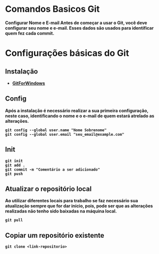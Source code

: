 # Comandos Basicos Git 
<b>Configurar Nome e E-mail Antes de começar a usar o Git, você deve configurar seu nome e e-mail. Esses dados são usados para identificar quem fez cada commit.<b>

# Configurações básicas do Git

## Instalação
- [GitForWindows](https://gitforwindows.org/)

## Config
Após a instalação é necessário realizar a sua primeira configuração, neste caso, identificando o nome e o e-mail de quem estará atrelado as alterações.
```
git config --global user.name "Nome Sobrenome"
git config --global user.email "seu_email@example.com"
```

## Init
```
git init
git add . 
git commit -m "Comentário a ser adicionado"
git push
```

## Atualizar o repositório local
Ao utilizar diferentes locais para trabalho se faz necessário sua atualização sempre que for dar início, pois, pode ser que as alterações realizadas não tenho sido baixadas na máquina local.
```
git pull
```

## Copiar um repositório existente
```
git clone <link-repositorio>
```
